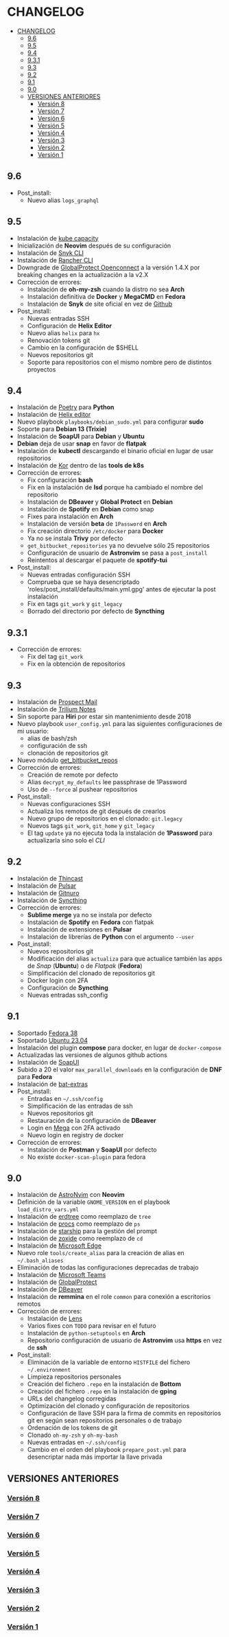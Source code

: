# CHANGELOG

- [CHANGELOG](#changelog)
  - [9.6](#96)
  - [9.5](#95)
  - [9.4](#94)
  - [9.3.1](#931)
  - [9.3](#93)
  - [9.2](#92)
  - [9.1](#91)
  - [9.0](#90)
  - [VERSIONES ANTERIORES](#versiones-anteriores)
    - [Versión 8](#versión-8)
    - [Versión 7](#versión-7)
    - [Versión 6](#versión-6)
    - [Versión 5](#versión-5)
    - [Versión 4](#versión-4)
    - [Versión 3](#versión-3)
    - [Versión 2](#versión-2)
    - [Versión 1](#versión-1)

## 9.6

- Post_install:
    - Nuevo alias `logs_graphql`

## 9.5

- Instalación de [kube capacity](https://github.com/robscott/kube-capacity)
- Inicialización de **Neovim** después de su configuración
- Instalación de [Snyk CLI](https://snyk.io/)
- Instalación de [Rancher CLI](https://ranchermanager.docs.rancher.com/reference-guides/cli-with-rancher/rancher-cli)
- Downgrade de [GlobalProtect Openconnect](https://github.com/yuezk/GlobalProtect-openconnect/tree/1.x) a la versión 1.4.X por breaking changes en la actualización a la v2.X
- Corrección de errores:
  - Instalación de **oh-my-zsh** cuando la distro no sea **Arch**
  - Instalación definitiva de **Docker** y **MegaCMD** en **Fedora**
  - Instalación de **Snyk** de site oficial en vez de [Github](https://github.com/snyk/cli/releases)
- Post_install:
  - Nuevas entradas SSH
  - Configuración de **Helix Editor**
  - Nuevo alias `helix` para `hx`
  - Renovación tokens git
  - Cambio en la configuración de $SHELL
  - Nuevos repositorios git
  - Soporte para repositorios con el mismo nombre pero de distintos proyectos

## 9.4

- Instalación de [Poetry](https://python-poetry.org/) para **Python**
- Instalación de [Helix editor](https://helix-editor.com/)
- Nuevo playbook `playbooks/debian_sudo.yml` para configurar __sudo__
- Soporte para **Debian 13 (Trixie)**
- Instalación de **SoapUI** para **Debian** y **Ubuntu**
- **Debian** deja de usar **snap** en favor de **flatpak**
- Instalación de **kubectl** descargando el binario oficial en lugar de usar repositorios
- Instalación de [Kor](https://github.com/yonahd/kor) dentro de las __tools de k8s__
- Corrección de errores:
  - Fix configuración __bash__
  - Fix en la instalación de **lsd** porque ha cambiado el nombre del repositorio
  - Instalación de **DBeaver** y **Global Protect** en **Debian**
  - Instalación de **Spotify** en **Debian** como snap
  - Fixes para instalación en **Arch**
  - Instalación de versión **beta** de `1Password` en **Arch**
  - Fix creación directorio `/etc/docker` para **Docker**
  - Ya no se instala **Trivy** por defecto
  - `get_bitbucket_repositories` ya no devuelve sólo 25 repositorios
  - Configuración de usuario de **Astronvim** se pasa a `post_install`
  - Reintentos al descargar el paquete de **spotify-tui**
- Post_install:
  - Nuevas entradas configuración SSH
  - Comprueba que se haya desencriptado 'roles/post_install/defaults/main.yml.gpg' antes de ejecutar la post instalación
  - Fix en tags `git_work` y `git_legacy`
  - Borrado del directorio por defecto de **Syncthing**

## 9.3.1

- Corrección de errores:
  - Fix del tag `git_work`
  - Fix en la obtención de repositorios

## 9.3

- Instalación de [Prospect Mail](https://github.com/julian-alarcon/prospect-mail)
- Instalación de [Trilium Notes](https://github.com/zadam/trilium)
- Sin soporte para **Hiri** por estar sin mantenimiento desde 2018
- Nuevo playbook `user_config.yml` para las siguientes configuraciones de mi usuario:
  - alias de bash/zsh
  - configuración de ssh
  - clonación de repositorios git
- Nuevo módulo [get_bitbucket_repos](library/get_bitbucket_repos.py)
- Corrección de errores:
  - Creación de remote por defecto
  - Alias `decrypt_my_defaults` lee passphrase de 1Password
  - Uso de `--force` al pushear repositorios
- Post_install:
  - Nuevas configuraciones SSH
  - Actualiza los remotos de git después de crearlos
  - Nuevo grupo de repositorios en el clonado: `git.legacy`
  - Nuevos tags `git_work`, `git_home` y `git_legacy`
  - El tag `update` ya no ejecuta toda la instalación de **1Password** para actualizarla sino solo el _CLI_

## 9.2

- Instalación de [Thincast](https://thincast.com/en/)
- Instalación de [Pulsar](https://pulsar-edit.dev/)
- Instalación de [Gitnuro](https://gitnuro.jetpackduba.com/)
- Instalación de [Syncthing](https://syncthing.net)
- Corrección de errores:
  - **Sublime merge** ya no se instala por defecto
  - Instalación de **Spotify** en **Fedora** con flatpak
  - Instalación de extensiones en **Pulsar**
  - Instalación de librerías de **Python** con el argumento `--user`
- Post_install:
  - Nuevos repositorios git
  - Modificación del alias `actualiza` para que actualice también las apps de *Snap* (**Ubuntu**) o de *Flatpak* (**Fedora**)
  - Simplificación del clonado de repositorios git
  - Docker login con 2FA
  - Configuración de **Syncthing**
  - Nuevas entradas ssh_config

## 9.1

- Soportado [Fedora 38](https://docs.fedoraproject.org/en-US/releases/f38/)
- Soportado [Ubuntu 23.04](https://ubuntu.com/download/desktop)
- Instalación del plugin **compose** para docker, en lugar de `docker-compose`
- Actualizadas las versiones de algunos github actions
- Instalación de [SoapUI](https://www.soapui.org/)
- Subido a 20 el valor `max_parallel_downloads` en la configuración de __DNF__ para **Fedora**
- Instalación de [bat-extras](https://github.com/eth-p/bat-extras)
- Post_install:
  - Entradas en `~/.ssh/config`
  - Simplificación de las entradas de ssh
  - Nuevos repositorios git
  - Restauración de la configuración de **DBeaver**
  - Login en [Mega](https://mega.io/es/) con 2FA activado
  - Nuevo login en registry de docker
- Corrección de errores:
  - Instalación de **Postman** y **SoapUI** por defecto
  - No existe `docker-scan-plugin` para fedora

## 9.0

- Instalación de [AstroNvim](https://github.com/AstroNvim/AstroNvim) con **Neovim**
- Definición de la variable `GNOME_VERSION` en el playbook `load_distro_vars.yml`
- Instalación de [erdtree](https://github.com/solidiquis/erdtree) como reemplazo de `tree`
- Instalación de [procs](https://github.com/dalance/procs/releases/latest) como reemplazo de `ps`
- Instalación de [starship](https://starship.rs/es-ES/) para la gestión del prompt
- Instalación de [zoxide](https://github.com/ajeetdsouza/zoxide) como reemplazo de `cd`
- Instalación de [Microsoft Edge](https://www.microsoft.com/en-us/edge/download?form=MA13FW&ch)
- Nuevo role `tools/create_alias` para la creación de alias en `~/.bash_aliases`
- Eliminación de todas las configuraciones deprecadas de trabajo
- Instalación de [Microsoft Teams](https://www.microsoft.com/en-us/microsoft-teams/group-chat-software)
- Instalación de [GlobalProtect](https://github.com/yuezk/GlobalProtect-openconnect)
- Instalación de [DBeaver](https://dbeaver.io/)
- Instalación de **remmina** en el role `common` para conexión a escritorios remotos
- Corrección de errores:
  - Instalación de [Lens](https://docs.k8slens.dev/getting-started/install-lens/)
  - Varios fixes con `TODO` para revisar en el futuro
  - Instalación de `python-setuptools` en **Arch**
  - Repositorio configuración de usuario de **Astronvim** usa __https__ en vez de __ssh__
- Post_install:
  - Eliminación de la variable de entorno `HISTFILE` del fichero `~/.environment`
  - Limpieza repositorios personales
  - Creación del fichero `.repo` en la instalación de **Bottom**
  - Creación del fichero `.repo` en la instalación de **gping**
  - URLs del changelog corregidas
  - Optimización del clonado y configuración de repositorios
  - Configuración de llave SSH para la firma de commits en repositorios git en según sean repositorios personales o de trabajo
  - Ordenación de los tokens de git
  - Clonado `oh-my-zsh` y `oh-my-bash`
  - Nuevas entradas en `~/.ssh/config`
  - Cambio en el orden del playbook `prepare_post.yml` para desencriptar nada más importar la llave privada

## VERSIONES ANTERIORES

### [Versión 8](changelog/v8.md)
### [Versión 7](changelog/v7.md)
### [Versión 6](changelog/v6.md)
### [Versión 5](changelog/v5.md)
### [Versión 4](changelog/v4.md)
### [Versión 3](changelog/v3.md)
### [Versión 2](changelog/v2.md)
### [Versión 1](changelog/v1.md)
